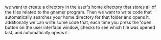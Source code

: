 we want to create a directory in the user's home directory that stores all of the files related to the gnamer program. Then we want to write code that automatically searches your home directory for that folder and opens it. additionally we can write some code that, each time you press the 'open' button on the user interface window, checks to see which file was opened last, and automatically opens it. 
